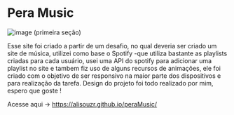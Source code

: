 # Pera Music

![image](https://user-images.githubusercontent.com/79667413/161609266-feea96ae-81cb-42e6-a42e-71474c3c163b.png)
(primeira seção)

Esse site foi criado a partir de um desafio, no qual deveria ser criado um site de música, utilizei como base o Spotify -que utiliza bastante as playlists criadas para cada usuário, usei uma API do spotify para adicionar uma playlist no site e tambem fiz uso de alguns recursos de animações, ele foi criado com o objetivo de ser responsivo na maior parte dos dispositivos e para realização da tarefa. Design do projeto foi todo realizado por mim, espero que goste !

Acesse aqui -> https://alisouzr.github.io/peraMusic/
